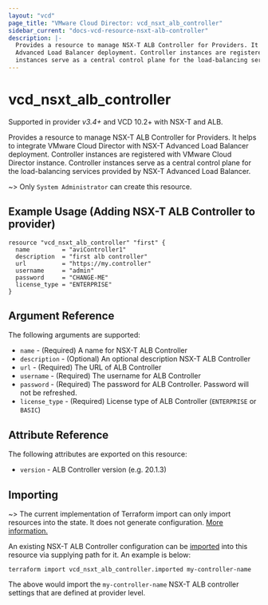 ```yaml
---
layout: "vcd"
page_title: "VMware Cloud Director: vcd_nsxt_alb_controller"
sidebar_current: "docs-vcd-resource-nsxt-alb-controller"
description: |-
  Provides a resource to manage NSX-T ALB Controller for Providers. It helps to integrate VMware Cloud Director with NSX-T
  Advanced Load Balancer deployment. Controller instances are registered with VMware Cloud Director instance. Controller
  instances serve as a central control plane for the load-balancing services provided by NSX-T Advanced Load Balancer.
---
```


# vcd\_nsxt\_alb\_controller

Supported in provider *v3.4+* and VCD 10.2+ with NSX-T and ALB.

Provides a resource to manage NSX-T ALB Controller for Providers. It helps to integrate VMware Cloud Director with NSX-T
Advanced Load Balancer deployment. Controller instances are registered with VMware Cloud Director instance. Controller
instances serve as a central control plane for the load-balancing services provided by NSX-T Advanced Load Balancer.

~> Only `System Administrator` can create this resource.

## Example Usage (Adding NSX-T ALB Controller to provider)

```hcl
resource "vcd_nsxt_alb_controller" "first" {
  name         = "aviController1"
  description  = "first alb controller"
  url          = "https://my.controller"
  username     = "admin"
  password     = "CHANGE-ME"
  license_type = "ENTERPRISE"
}
```

## Argument Reference

The following arguments are supported:

* `name` - (Required) A name for NSX-T ALB Controller
* `description` - (Optional) An optional description NSX-T ALB Controller
* `url` - (Required) The URL of ALB Controller
* `username` - (Required) The username for ALB Controller
* `password` - (Required) The password for ALB Controller. Password will not be refreshed.
* `license_type` - (Required) License type of ALB Controller (`ENTERPRISE` or `BASIC`)


## Attribute Reference

The following attributes are exported on this resource:

* `version` - ALB Controller version (e.g. 20.1.3)


## Importing

~> The current implementation of Terraform import can only import resources into the state.
It does not generate configuration. [More information.](https://www.terraform.io/docs/import/)

An existing NSX-T ALB Controller configuration can be [imported][docs-import] into this resource
via supplying path for it. An example is below:

[docs-import]: https://www.terraform.io/docs/import/

```
terraform import vcd_nsxt_alb_controller.imported my-controller-name
```

The above would import the `my-controller-name` NSX-T ALB controller settings that are defined at provider level.